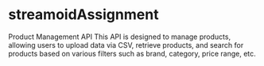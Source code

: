 ﻿# streamoidAssignment

Product Management API
This API is designed to manage products, allowing users to upload data via CSV, retrieve products, and search for products based on various filters such as brand, category, price range, etc.
